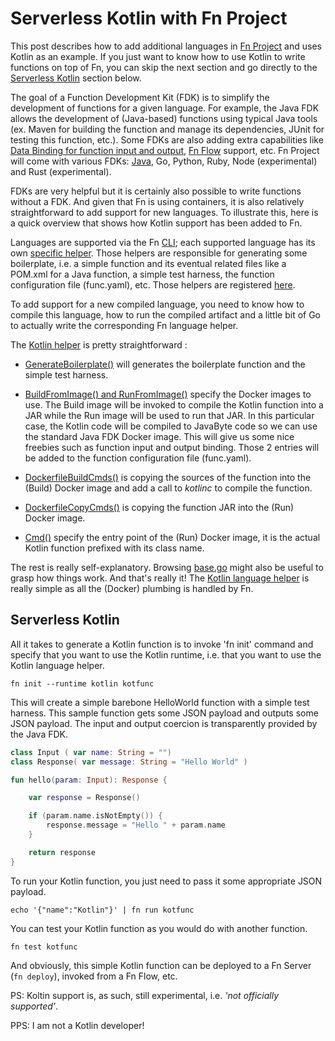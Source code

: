 # Serverless Kotlin with Fn Project

This post describes how to add additional languages in [Fn Project](https://github.com/fnproject/) and uses Kotlin as an example. If you just want to know how to use Kotlin to write functions on top of Fn, you can skip the next section and go directly to the [Serverless Kotlin](#serverless-kotlin) section below. 

The goal of a Function Development Kit (FDK) is to simplify the development of functions for a given language. For example, the Java FDK allows the development of (Java-based) functions using typical Java tools (ex. Maven for building the function and manage its dependencies, JUnit for testing this function, etc.). Some FDKs are also adding extra capabilities like [Data Binding for function input and output](https://github.com/fnproject/fdk-java/blob/master/docs/DataBinding.md), [Fn Flow](https://github.com/fnproject/flow) support, etc. Fn Project will come with various FDKs: [Java](https://github.com/fnproject/fdk-java), Go, Python, Ruby, Node (experimental) and Rust (experimental).

FDKs are very helpful but it is certainly also possible to write functions without a FDK. And given that Fn is using containers, it is also relatively straightforward to add support for new languages. To illustrate this, here is a quick overview that shows how Kotlin support has been added to Fn. 

Languages are supported via the Fn [CLI](https://github.com/fnproject/cli); each supported language has its own [specific helper](https://github.com/fnproject/cli/tree/master/langs). Those helpers are responsible for generating some boilerplate, i.e. a simple function and its eventual related files like a POM.xml for a Java function, a simple test harness, the function configuration file (func.yaml), etc. Those helpers are registered [here](https://github.com/fnproject/cli/blob/master/langs/base.go#L12-L26).

To add support for a new compiled language, you need to know how to compile this language, how to run the compiled artifact and a little bit of Go to actually write the corresponding Fn language helper.

The [Kotlin helper](https://github.com/fnproject/cli/blob/master/langs/kotlin.go) is pretty straightforward :
* [GenerateBoilerplate()](https://github.com/fnproject/cli/blob/db4334233b35e419ac616a3fb0a41d2e8972c1c6/langs/kotlin.go#L45-L79) will generates the boilerplate function and the simple test harness.

* [BuildFromImage() and RunFromImage()](https://github.com/fnproject/cli/blob/db4334233b35e419ac616a3fb0a41d2e8972c1c6/langs/kotlin.go#L29-L37) specify the Docker images to use. The Build image will be invoked to compile the Kotlin function into a JAR while the Run image will be used to run that JAR. In this particular case, the Kotlin code will be compiled to JavaByte code so we can use the standard Java FDK Docker image. This will give us some nice freebies such as function input and output binding. Those 2 entries will be added to the function configuration file (func.yaml).

* [DockerfileBuildCmds()](https://github.com/fnproject/cli/blob/db4334233b35e419ac616a3fb0a41d2e8972c1c6/langs/kotlin.go#L93-L99) is copying the sources of the function into the (Build) Docker image and add a call to *kotlinc* to compile the function.

* [DockerfileCopyCmds()](https://github.com/fnproject/cli/blob/db4334233b35e419ac616a3fb0a41d2e8972c1c6/langs/kotlin.go#L87-L91) is copying the function JAR into the (Run) Docker image.

* [Cmd()](https://github.com/fnproject/cli/blob/db4334233b35e419ac616a3fb0a41d2e8972c1c6/langs/kotlin.go#L82-L84) specify the entry point of the (Run) Docker image, it is the actual Kotlin function prefixed with its class name.

The rest is really self-explanatory. Browsing [base.go](https://github.com/fnproject/cli/blob/db4334233b35e419ac616a3fb0a41d2e8972c1c6/langs/base.go) might also be useful to grasp how things work. And that's really it! The [Kotlin language helper](https://github.com/fnproject/cli/blob/master/langs/kotlin.go) is really simple as all the (Docker) plumbing is handled by Fn.

## Serverless Kotlin 

All it takes to generate a Kotlin function is to invoke 'fn init' command and specify that you want to use the Kotlin runtime, i.e. that you want to use the Kotlin language helper.

```fn init --runtime kotlin kotfunc```

This will create a simple barebone HelloWorld function with a simple test harness. This sample function gets some JSON payload and outputs some JSON payload. The input and output coercion is transparently provided by the Java FDK.

```kotlin
class Input ( var name: String = "")
class Response( var message: String = "Hello World" )

fun hello(param: Input): Response {

	var response = Response()

	if (param.name.isNotEmpty()) {
		response.message = "Hello " + param.name
	}

	return response
}
```

To run your Kotlin function, you just need to pass it some appropriate JSON payload.

```echo '{"name":"Kotlin"}' | fn run kotfunc```

You can test your Kotlin function as you would do with another function.

```fn test kotfunc```

And obviously, this simple Kotlin function can be deployed to a Fn Server (```fn deploy```), invoked from a Fn Flow, etc.

PS: Koltin support is, as such, still experimental, i.e. _'not officially supported'_.

PPS: I am not a Kotlin developer!

